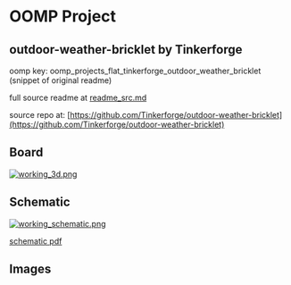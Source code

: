 # OOMP Project  
## outdoor-weather-bricklet  by Tinkerforge  
  
oomp key: oomp_projects_flat_tinkerforge_outdoor_weather_bricklet  
(snippet of original readme)  
  
  
  full source readme at [readme_src.md](readme_src.md)  
  
source repo at: [https://github.com/Tinkerforge/outdoor-weather-bricklet](https://github.com/Tinkerforge/outdoor-weather-bricklet)  
## Board  
  
[![working_3d.png](working_3d_600.png)](working_3d.png)  
## Schematic  
  
[![working_schematic.png](working_schematic_600.png)](working_schematic.png)  
  
[schematic pdf](working_schematic.pdf)  
## Images  
